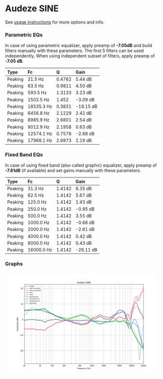 # Audeze SINE
See [usage instructions](https://github.com/jaakkopasanen/AutoEq#usage) for more options and info.

### Parametric EQs
In case of using parametric equalizer, apply preamp of **-7.05dB** and build filters manually
with these parameters. The first 5 filters can be used independently.
When using independent subset of filters, apply preamp of **-7.05 dB**.

| Type    | Fc         |      Q | Gain      |
|:--------|:-----------|:-------|:----------|
| Peaking | 21.5 Hz    | 0.4762 | 5.44 dB   |
| Peaking | 63.5 Hz    | 0.9811 | 4.50 dB   |
| Peaking | 593.5 Hz   | 1.3133 | 3.23 dB   |
| Peaking | 1502.5 Hz  | 1.452  | -3.09 dB  |
| Peaking | 18535.3 Hz | 0.3831 | -19.15 dB |
| Peaking | 6456.8 Hz  | 2.1229 | 2.42 dB   |
| Peaking | 8985.9 Hz  | 2.6801 | 2.54 dB   |
| Peaking | 9012.9 Hz  | 2.1958 | 0.63 dB   |
| Peaking | 12574.1 Hz | 0.7578 | -2.68 dB  |
| Peaking | 17968.1 Hz | 2.6973 | 2.19 dB   |

### Fixed Band EQs
In case of using fixed band (also called graphic) equalizer, apply preamp of **-7.81dB**
(if available) and set gains manually with these parameters.

| Type    | Fc         |      Q | Gain      |
|:--------|:-----------|:-------|:----------|
| Peaking | 31.3 Hz    | 1.4142 | 6.35 dB   |
| Peaking | 62.5 Hz    | 1.4142 | 5.67 dB   |
| Peaking | 125.0 Hz   | 1.4142 | 1.43 dB   |
| Peaking | 250.0 Hz   | 1.4142 | -0.95 dB  |
| Peaking | 500.0 Hz   | 1.4142 | 3.55 dB   |
| Peaking | 1000.0 Hz  | 1.4142 | -0.66 dB  |
| Peaking | 2000.0 Hz  | 1.4142 | -2.61 dB  |
| Peaking | 4000.0 Hz  | 1.4142 | 0.42 dB   |
| Peaking | 8000.0 Hz  | 1.4142 | 0.43 dB   |
| Peaking | 16000.0 Hz | 1.4142 | -26.11 dB |

### Graphs
![](./Audeze%20SINE.png)